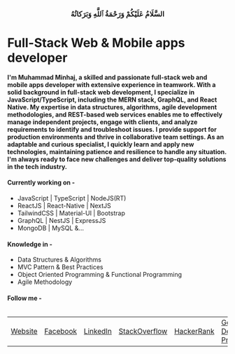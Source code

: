 <h3 align="center">
 السَّلَامُ عَلَيْكُمْ وَرَحْمَةُ ٱللَّهِ وَبَرَكاتُهُ
</h3>

# Full-Stack Web & Mobile apps developer

**I'm Muhammad Minhaj, a skilled and passionate full-stack web and mobile apps developer with extensive experience in teamwork. With a solid background in full-stack web development, I specialize in JavaScript/TypeScript, including the MERN stack, GraphQL, and React Native. My expertise in data structures, algorithms, agile development methodologies, and REST-based web services enables me to effectively manage independent projects, engage with clients, and analyze requirements to identify and troubleshoot issues. I provide support for production environments and thrive in collaborative team settings. As an adaptable and curious specialist, I quickly learn and apply new technologies, maintaining patience and resilience to handle any situation. I'm always ready to face new challenges and deliver top-quality solutions in the tech industry.**


#### Currently working on -

- JavaScript | TypeScript | NodeJS(RT)
- ReactJS | React-Native | NextJS
- TailwindCSS | Material-UI | Bootstrap
- GraphQL | NestJS | ExpressJS
- MongoDB | MySQL &...

#### Knowledge in -

- Data Structures & Algorithms
- MVC Pattern & Best Practices
- Object Oriented Programming & Functional Programming
- Agile Methodology


#### Follow me -

<table align="left">
  <tr>
    <td>
      <div>
        <a href="https://muhammadminhaj.github.io" target="_blank">Website</a>
      </div>
    </td>
    <td>
      <div>
        <a href="https://www.facebook.com/MuhammadMinhaj.info" target="_blank"
          >Facebook</a
        >
      </div>
    </td>
    <td>
      <div>
        <a href="https://www.linkedin.com/in/Muhammad-Minhaj" target="_blank"
          >LinkedIn</a
        >
      </div>
    </td>
    <td>
      <div>
        <a
          href="https://stackoverflow.com/users/13464821/muhammad-minhaj"
          target="_blank"
          >StackOverflow</a
        >
      </div>
    </td>
     <td>
      <div>
        <a
          href="https://www.hackerrank.com/MuhammadMinhaj"
          target="_blank"
          >HackerRank</a
        >
      </div>
    </td>
    <td>
      <div>
        <a href="https://g.dev/MuhammadMinhaj" target="_blank"
          >Google Developer Profile</a
        >
      </div>
    </td>
  </tr>
</table>

<!-- <br/>
<br/>

<!--
**MuhammadMinhaj/MuhammadMinhaj** is a ✨ _special_ ✨ repository because its `README.md` (this file) appears on your GitHub profile.

Here are some ideas to get you started:

- 🔭 I’m currently working on ...
- 🌱 I’m currently learning ...
- 👯 I’m looking to collaborate on ...
- 🤔 I’m looking for help with ...
- 💬 Ask me about ...
- 📫 How to reach me: ...
- 😄 Pronouns: ...
- ⚡ Fun fact: ...
  -->
